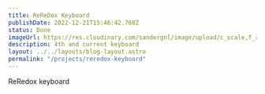 ```yaml
---
title: ReReDox Keyboard
publishDate: 2022-12-21T15:46:42.768Z
status: Done
imageUrl: https://res.cloudinary.com/sandergnl/image/upload/c_scale,f_auto,q_auto,w_960/v1682454348/projects/PXL_20221221_154629055.MP_d7t8sl.jpg
description: 4th and current keyboard
layout: ../../layouts/blog-layout.astro
permalink: "/projects/reredox-keyboard"
---
```


ReRedox keyboard
